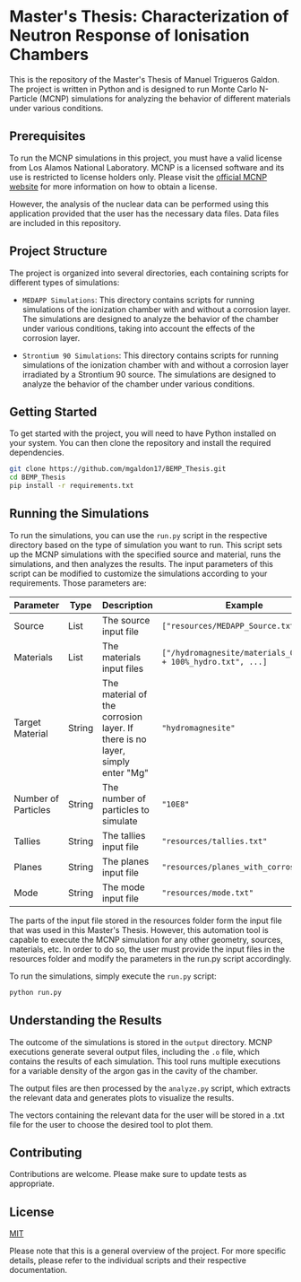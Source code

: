 # Master's Thesis: Characterization of Neutron Response of Ionisation Chambers 

This is the repository of the Master's Thesis of Manuel Trigueros Galdon. The project is written in Python and is designed to run Monte Carlo N-Particle (MCNP) simulations for analyzing the behavior of different materials under various conditions.

## Prerequisites

To run the MCNP simulations in this project, you must have a valid license from Los Alamos National Laboratory. MCNP is a licensed software and its use is restricted to license holders only. Please visit the [official MCNP website](https://mcnp.lanl.gov/) for more information on how to obtain a license.

However, the analysis of the nuclear data can be performed using this application provided that the user has the necessary data files. Data files are included in this repository.
## Project Structure

The project is organized into several directories, each containing scripts for different types of simulations:

- `MEDAPP Simulations`: This directory contains scripts for running simulations of the ionization chamber with and without a corrosion layer. The simulations are designed to analyze the behavior of the chamber under various conditions, taking into account the effects of the corrosion layer.

- `Strontium 90 Simulations`: This directory contains scripts for running simulations of the ionization chamber with and without a corrosion layer irradiated by a Strontium 90 source. The simulations are designed to analyze the behavior of the chamber under various conditions.

## Getting Started

To get started with the project, you will need to have Python installed on your system. You can then clone the repository and install the required dependencies.

```bash
git clone https://github.com/mgaldon17/BEMP_Thesis.git
cd BEMP_Thesis
pip install -r requirements.txt
```

## Running the Simulations

To run the simulations, you can use the `run.py` script in the respective directory based on the type of simulation you want to run. This script sets up the MCNP simulations with the specified source and material, runs the simulations, and then analyzes the results.
The input parameters of this script can be modified to customize the simulations according to your requirements. Those parameters are: 

| Parameter         | Type   | Description                                                                  | Example                                                        |
|-------------------|--------|------------------------------------------------------------------------------|----------------------------------------------------------------|
| Source            | List   | The source input file                                                        | `["resources/MEDAPP_Source.txt"]`                              |
| Materials         | List   | The materials input files                                                    | `["/hydromagnesite/materials_0%_water + 100%_hydro.txt", ...]` |
| Target Material   | String | The material of the corrosion layer. If there is no layer, simply enter "Mg" | `"hydromagnesite"`                                             |
| Number of Particles | String | The number of particles to simulate                                          | `"10E8"`                                                       |
| Tallies           | String | The tallies input file                                                       | `"resources/tallies.txt"`                                      |
| Planes            | String | The planes input file                                                        | `"resources/planes_with_corrosion"`                            |
| Mode              | String | The mode input file                                                          | `"resources/mode.txt"`                                         |

The parts of the input file stored in the resources folder form the input file that was used in this Master's Thesis. However, this automation tool is capable to execute the MCNP simulation for any other geometry, sources, materials, etc.
In order to do so, the user must provide the input files in the resources folder and modify the parameters in the run.py script accordingly.

To run the simulations, simply execute the `run.py` script:
```bash
python run.py
```

## Understanding the Results

The outcome of the simulations is stored in the `output` directory. MCNP executions generate several output files, including the `.o` file, which contains the results of each simulation. This tool runs multiple executions for a variable density of the argon gas in the cavity of the chamber. 

The output files are then processed by the `analyze.py` script, which extracts the relevant data and generates plots to visualize the results.

The vectors containing the relevant data for the user will be stored in a .txt file  for the user to choose the desired tool to plot them.

## Contributing

Contributions are welcome. Please make sure to update tests as appropriate.

## License

[MIT](https://choosealicense.com/licenses/mit/)

Please note that this is a general overview of the project. For more specific details, please refer to the individual scripts and their respective documentation.